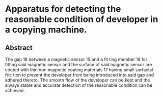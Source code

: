 # Apparatus for detecting the reasonable condition of developer in a copying machine.

## Abstract
The gap 18 between a magnetic sensor 15 and a fit ting member 16 for fitting said magnetic sensor and the surface of said magnetic sensor are coated with thin non magnetic coating materials 17 having small surfacial fric tion to prevent the developer from being introduced into said gap and adhered thereto. The smooth flow of the developer can be kept and the always stable and accurate detection of the reasonable condition can be achieved.